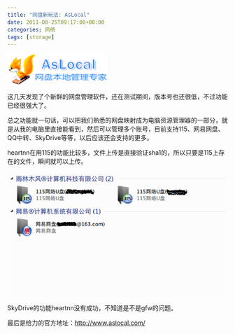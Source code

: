 ```yaml
---
title: "网盘新玩法: AsLocal"
date: 2011-08-25T09:17:00+08:00
categories: 网络
tags: [storage]
---
```


![](/uploads/2011/08/aslocal.png)

这几天发现了个新鲜的网盘管理软件，还在测试期间，版本号也还很低，不过功能已经很强大了。

总之功能就一句话，可以把我们熟悉的网盘映射成为电脑资源管理器的一部分，就是从我的电脑里直接能看到，然后可以管理多个账号，目前支持115、网易网盘、QQ中转、SkyDrive等等，以后应该还会支持的更多。

heartnn在用115的功能比较多，文件上传是直接验证sha1的，所以只要是115上存在的文件，瞬间就可以上传。<!--more-->

![](/uploads/2011/08/aslocal-settings.png)

SkyDrive的功能heartnn没有成功，不知道是不是gfw的问题。

最后是给力的官方地址：<http://www.aslocal.com/>
